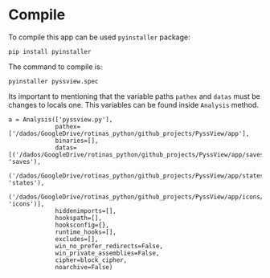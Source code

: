 # Compile
To compile this app can be used `pyinstaller` package:

```
pip install pyinstaller
```

The command to compile is:

```
pyinstaller pyssview.spec
```

Its important to mentioning that the variable paths `pathex` and `datas` must be changes to locals one. This variables can be found inside `Analysis` method.


```
a = Analysis(['pyssview.py'],
             pathex=['/dados/GoogleDrive/rotinas_python/github_projects/PyssView/app'],
             binaries=[],
             datas=[('/dados/GoogleDrive/rotinas_python/github_projects/PyssView/app/saves/sav.pkl', 'saves'), 
                    ('/dados/GoogleDrive/rotinas_python/github_projects/PyssView/app/states/state.dat', 'states'),
                    ('/dados/GoogleDrive/rotinas_python/github_projects/PyssView/app/icons/*', 'icons')],
             hiddenimports=[],
             hookspath=[],
             hooksconfig={},
             runtime_hooks=[],
             excludes=[],
             win_no_prefer_redirects=False,
             win_private_assemblies=False,
             cipher=block_cipher,
             noarchive=False)
```
